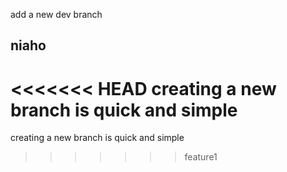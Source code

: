 add a new dev branch
## niaho
<<<<<<< HEAD
creating a new branch is quick and simple
=======
creating a new branch is quick and simple
>>>>>>> feature1
